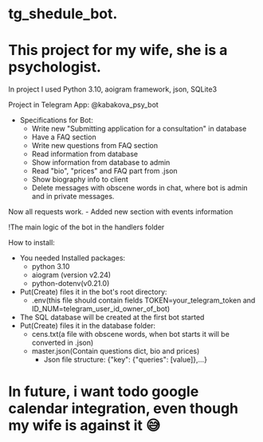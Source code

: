 # tg_shedule_bot.
# This project for my wife, she is a psychologist.
In project I used Python 3.10, aoigram framework, json, SQLite3

Project in Telegram App:
@kabakova_psy_bot

- Specifications for Bot:
    - Write new "Submitting application for a consultation" in database
    - Have a FAQ section 
    - Write new questions from FAQ section
    - Read information from database
    - Show information from database to admin
    - Read "bio", "prices" and FAQ part from .json
    - Show biography info to client
    - Delete messages with obscene words in chat, where bot is admin and in private messages.  
    
Now all requests work.
    - Added new section with events information
    
!The main logic of the bot in the handlers folder

How to install:
- You needed Installed packages:
    - python 3.10
    - aiogram (version v2.24)
    - python-dotenv(v0.21.0)
- Put(Create) files it in the bot's root directory:
    - .env(this file should contain fields TOKEN=your_telegram_token and ID_NUM=telegram_user_id_owner_of_bot)
- The SQL database will be created at the first bot started
- Put(Create) files it in the database folder:
    - cens.txt(a file with obscene words, when bot starts it will be converted in .json)
    - master.json(Contain questions dict, bio and prices)
        - Json file structure: {"key": {"queries": [value]},...}


# In future, i want todo google calendar integration, even though my wife is against it 😅
 
